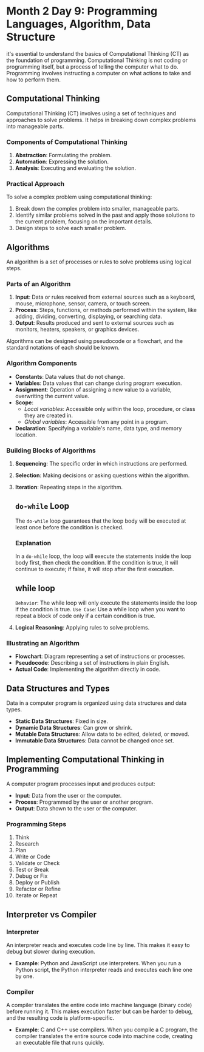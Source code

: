 # Month 2 Day 9: Programming Languages, Algorithm, Data Structure

it's essential to understand the basics of Computational Thinking (CT) as the foundation of programming. Computational Thinking is not coding or programming itself, but a process of telling the computer what to do. Programming involves instructing a computer on what actions to take and how to perform them.

## Computational Thinking

Computational Thinking (CT) involves using a set of techniques and approaches to solve problems. It helps in breaking down complex problems into manageable parts.

### Components of Computational Thinking

1. **Abstraction**: Formulating the problem.
2. **Automation**: Expressing the solution.
3. **Analysis**: Executing and evaluating the solution.

### Practical Approach

To solve a complex problem using computational thinking:
1. Break down the complex problem into smaller, manageable parts.
2. Identify similar problems solved in the past and apply those solutions to the current problem, focusing on the important details.
3. Design steps to solve each smaller problem.

## Algorithms

An algorithm is a set of processes or rules to solve problems using logical steps.

### Parts of an Algorithm

1. **Input**: Data or rules received from external sources such as a keyboard, mouse, microphone, sensor, camera, or touch screen.
2. **Process**: Steps, functions, or methods performed within the system, like adding, dividing, converting, displaying, or searching data.
3. **Output**: Results produced and sent to external sources such as monitors, heaters, speakers, or graphics devices.

Algorithms can be designed using pseudocode or a flowchart, and the standard notations of each should be known.

### Algorithm Components

- **Constants**: Data values that do not change.
- **Variables**: Data values that can change during program execution.
- **Assignment**: Operation of assigning a new value to a variable, overwriting the current value.
- **Scope**: 
  - *Local variables*: Accessible only within the loop, procedure, or class they are created in.
  - *Global variables*: Accessible from any point in a program.
- **Declaration**: Specifying a variable's name, data type, and memory location.

### Building Blocks of Algorithms

1. **Sequencing**: The specific order in which instructions are performed.
2. **Selection**: Making decisions or asking questions within the algorithm.
3. **Iteration**: Repeating steps in the algorithm.
   ## `do-while` Loop
    The `do-while` loop guarantees that the loop body will be executed at least once before the condition is checked.
    ### Explanation
    In a `do-while` loop, the loop will execute the statements inside the loop body first, then check the condition. If the condition is true, it will continue to execute; if false, it will stop after the first execution.

    ## while loop
    `Behavior`: The while loop will only execute the statements inside the loop if the condition is true.
    `Use Case`: Use a while loop when you want to repeat a block of code only if a certain condition is true.

4. **Logical Reasoning**: Applying rules to solve problems.

### Illustrating an Algorithm

- **Flowchart**: Diagram representing a set of instructions or processes.
- **Pseudocode**: Describing a set of instructions in plain English.
- **Actual Code**: Implementing the algorithm directly in code.

## Data Structures and Types

Data in a computer program is organized using data structures and data types.

- **Static Data Structures**: Fixed in size.
- **Dynamic Data Structures**: Can grow or shrink.
- **Mutable Data Structures**: Allow data to be edited, deleted, or moved.
- **Immutable Data Structures**: Data cannot be changed once set.

## Implementing Computational Thinking in Programming

A computer program processes input and produces output:

- **Input**: Data from the user or the computer.
- **Process**: Programmed by the user or another program.
- **Output**: Data shown to the user or the computer.

### Programming Steps

1. Think
2. Research
3. Plan
4. Write or Code
5. Validate or Check
6. Test or Break
7. Debug or Fix
8. Deploy or Publish
9. Refactor or Refine
10. Iterate or Repeat

## Interpreter vs Compiler

### Interpreter

An interpreter reads and executes code line by line. This makes it easy to debug but slower during execution.

- **Example**: Python and JavaScript use interpreters. When you run a Python script, the Python interpreter reads and executes each line one by one.

### Compiler

A compiler translates the entire code into machine language (binary code) before running it. This makes execution faster but can be harder to debug, and the resulting code is platform-specific.

- **Example**: C and C++ use compilers. When you compile a C program, the compiler translates the entire source code into machine code, creating an executable file that runs quickly.
